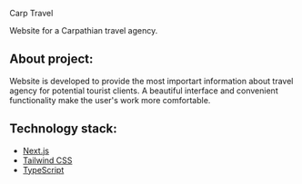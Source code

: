Сarp Travel

Website for a Carpathian travel agency.

## About project:
Website is developed to provide the most importart information about travel agency for potential tourist clients. A beautiful interface and convenient functionality make the user's work more comfortable. 

## Technology stack:
 - [Next.js](https://nextjs.org/)
  - [Tailwind CSS](https://tailwindcss.com/)
  - [TypeScript](https://www.typescriptlang.org/)

